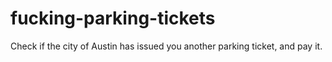 # fucking-parking-tickets
Check if the city of Austin has issued you another parking ticket, and pay it.
